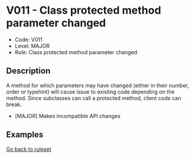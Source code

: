 # V011 - Class protected method parameter changed

* Code: V011
* Level: MAJOR
* Rule: Class protected method parameter changed

## Description

A method for which parameters may have changed (either in their number, order or typehint) will cause issue to existing code depending on the method. Since subclasses can call a protected method, client code can break.

* [MAJOR] Makes incompatible API changes

## Examples

[Go back to ruleset](../README.md)